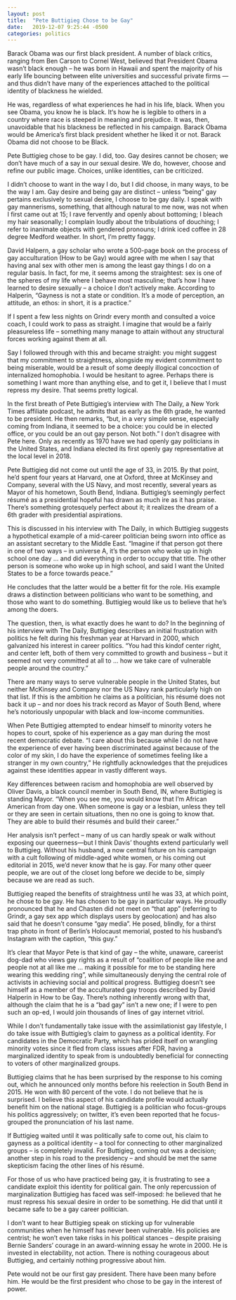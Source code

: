 ```yaml
---
layout: post
title:  "Pete Buttigieg Chose to be Gay"
date:   2019-12-07 9:25:44 -0500
categories: politics
---
```

Barack Obama was our first black president. A number of black critics, ranging from Ben Carson to Cornel West, believed that President Obama wasn’t black enough – he was born in Hawaii and spent the majority of his early life bouncing between elite universities and successful private firms — and thus didn’t have many of the experiences attached to the political identity of blackness he wielded. 

He was, regardless of what experiences he had in his life, black. When you see Obama, you know he is black. It‘s how he is legible to others in a country where race is steeped in meaning and prejudice. It was, then, unavoidable that his blackness be reflected in his campaign. Barack Obama would be America’s first black president whether he liked it or not. Barack Obama did not choose to be Black. 

Pete Buttigieg chose to be gay. I did, too. Gay desires cannot be chosen; we don’t have much of a say in our sexual desire. We do, however, choose and refine our public image.  Choices, unlike identities, can be criticized. 

I didn’t choose to want in the way I do, but I did choose, in many ways, to be the way I am. Gay desire and being gay are distinct – unless  “being” gay pertains exclusively to sexual desire, I choose to be gay daily. I speak with gay mannerisms, something, that although natural to me now, was not when I first came out at 15; I rave fervently and openly about bottoming; I bleach my hair seasonally; I complain loudly about the tribulations of douching; I refer to inanimate objects with gendered pronouns; I drink iced coffee in 28 degree Medford weather. In short, I’m pretty faggy.

David Halpern, a gay scholar who wrote a 500-page book on the process of gay acculturation (How to be Gay) would agree with me when I say that having anal sex with other men is among the least gay things I do on a regular basis. In fact, for me, it seems among the straightest: sex is one of the spheres of my life where I behave most masculine; that’s how I have learned to desire sexually – a choice I don’t actively make. According to Halperin, “Gayness is not a state or condition. It’s a mode of perception, an attitude, an ethos: in short, it is a practice.”

If I spent a few less nights on Grindr every month and consulted a voice coach, I could work to pass as straight. I imagine that would be a fairly pleasureless life – something many manage to attain without any structural forces working against them at all. 

Say I followed through with this and became straight: you might suggest that my commitment to straightness, alongside my evident commitment to being miserable, would be a result of some deeply illogical concoction of internalized homophobia. I would be hesitant to agree. Perhaps there is something I want more than anything else, and to get it, I believe that I must repress my desire. That seems pretty logical.

In the first breath of Pete Buttigieg’s interview with The Daily, a New York Times affiliate podcast, he admits that as early as the 6th grade, he wanted to be president. He then remarks, “but, in a very simple sense, especially coming from Indiana, it seemed to be a choice: you could be in elected office, or you could be an out gay person. Not both.” I don’t disagree with Pete here. Only as recently as 1970 have we had openly gay politicians in the United States, and Indiana elected its first openly gay representative at the local level in 2018. 

Pete Buttigieg did not come out until the age of 33, in 2015. By that point, he’d spent four years at Harvard, one at Oxford, three at McKinsey and Company, several with the US Navy, and most recently, several years as Mayor of his hometown, South Bend, Indiana. Buttigieg’s seemingly perfect résumé as a presidential hopeful has drawn as much ire as it has praise. There’s something grotesquely perfect about it; it realizes the dream of a 6th grader with presidential aspirations. 

This is discussed in his interview with The Daily, in which Buttigieg suggests a hypothetical example of a mid-career politician being sworn into office as an assistant secretary to the Middle East. “Imagine if that person got there in one of two ways – in universe A, it’s the person who woke up in high school one day … and did everything in order to occupy that title. The other person is someone who woke up in high school, and said I want the United States to be a force towards peace.” 

He concludes that the latter would be a better fit for the role. His example draws a distinction between politicians who want to be something, and those who want to do something. Buttigieg would like us to believe that he’s among the doers. 

The question, then, is what exactly does he want to do? In the beginning of his interview with The Daily, Buttigieg describes an initial frustration with politics he felt during his freshman year at Harvard in 2000, which galvanized his interest in career politics. “You had this kindof center right, and center left, both of them very committed to growth and business – but it seemed not very committed at all to … how we take care of vulnerable people around the country.” 

There are many ways to serve vulnerable people in the United States, but neither McKinsey and Company nor the US Navy rank particularly high on that list. If this is the ambition he claims as a politician, his résumé does not back it up – and nor does his track record as Mayor of South Bend, where he’s notoriously unpopular with black and low-income communities. 

When Pete Buttigieg attempted to endear himself to minority voters he hopes to court, spoke of his experience as a gay man during the most recent democratic debate. “I care about this because while I do not have the experience of ever having been discriminated against because of the color of my skin, I do have the experience of sometimes feeling like a stranger in my own country,” He rightfully acknowledges that the prejudices against these identities appear in vastly different ways.

Key differences between racism and homophobia are well observed by Oliver Davis, a black council member in South Bend, IN, where Buttigieg is standing Mayor.  “When you see me, you would know that I’m African American from day one. When someone is gay or a lesbian, unless they tell or they are seen in certain situations, then no one is going to know that. They are able to build their résumés and build their career.”

Her analysis isn’t perfect – many of us can hardly speak or walk without exposing our queerness—but I think Davis’ thoughts extend particularly well to Buttigieg. Without his husband, a now central fixture on his campaign with a cult following of middle-aged white women, or his coming out editorial in 2015, we’d never know that he is gay. For many other queer people, we are out of the closet long before we decide to be, simply because we are read as such. 

Buttigieg reaped the benefits of straightness until he was 33, at which point, he chose to be gay. He has chosen to be gay in particular ways. He proudly pronounced that he and Chasten did not meet on “that app” (referring to Grindr, a gay sex app which displays users by geolocation) and has also said that he doesn’t consume “gay media”.  He posed, blindly, for a thirst trap photo in front of Berlin’s Holocaust memorial, posted to his husband’s Instagram with the caption, “this guy.” 

It’s clear that Mayor Pete is that kind of gay – the white, unaware, careerist dog-dad who views gay rights as a result of “coalition of people like me and people not at all like me … making it possible for me to be standing here wearing this wedding ring”, while simultaneously denying the central role of activists in achieving social and political progress. Buttigieg doesn’t see himself as a member of the acculturated gay troops described by David Halperin in How to be Gay. There’s nothing inherently wrong with that, although the claim that he is a “bad gay” isn’t a new one; if I were to pen such an op-ed, I would join thousands of lines of gay internet vitriol.

While I don’t fundamentally take issue with the assimilationist gay lifestyle, I do take issue with Buttigieg’s claim to gayness as a political identity. For candidates in the Democratic Party, which has prided itself on wrangling minority votes since it fled from class issues after FDR, having a marginalized identity to speak from is undoubtedly beneficial for connecting to voters of other marginalized groups.

Buttigieg claims that he has been surprised by the response to his coming out, which he announced only months before his reelection in South Bend in 2015. He won with 80 percent of the vote. I do not believe that he is surprised. I believe this aspect of his candidate profile would actually benefit him on the national stage. Buttigieg is a politician who focus-groups his politics aggressively; on twitter, it’s even been reported that he focus-grouped the pronunciation of his last name. 

If Buttigieg waited until it was politically safe to come out, his claim to gayness as a political identity – a tool for connecting to other marginalized groups – is completely invalid. For Buttigieg, coming out was a decision; another step in his road to the presidency – and should be met the same skepticism facing the other lines of his résumé. 

For those of us who have practiced being gay, it is frustrating to see a candidate exploit this identity for political gain. The only repercussion of marginalization Buttigieg has faced was self-imposed: he believed that he must repress his sexual desire in order to be something. He did that until it became safe to be a gay career politician. 

I don’t want to hear Buttigieg speak on sticking up for vulnerable communities when he himself has never been vulnerable. His policies are centrist; he won’t even take risks in his political stances – despite praising Bernie Sanders’ courage in an award-winning essay he wrote in 2000. He is invested in electability, not action. There is nothing courageous about Buttigieg, and certainly nothing progressive about him. 

Pete would not be our first gay president. There have been many before him. He would be the first president who chose to be gay in the interest of power.

